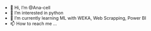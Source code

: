 - 👋 Hi, I’m @Ana-cell
- 👀 I’m interested in python
- 🌱 I’m currently learning ML with WEKA, Web Scrapping, Power BI
- 📫 How to reach me ...

<!---
Ana-cell/Ana-cell is a ✨ special ✨ repository because its `README.md` (this file) appears on your GitHub profile.
You can click the Preview link to take a look at your changes.
--->

